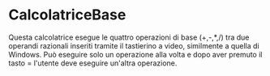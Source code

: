 # CalcolatriceBase

Questa calcolatrice esegue le quattro operazioni di base (+,-,*,/) tra due operandi razionali inseriti tramite il tastierino a video, similmente a quella di Windows. Può eseguire solo un operazione alla volta e dopo aver premuto il tasto = l'utente deve eseguire un'altra operazione.

